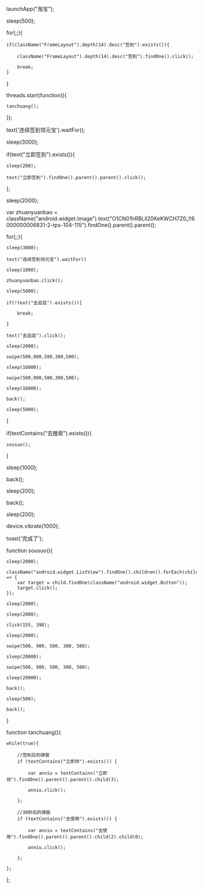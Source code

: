 launchApp("淘宝");

sleep(500);

for(;;){
    
    if(className("FrameLayout").depth(14).desc("签到").exists()){
        
        className("FrameLayout").depth(14).desc("签到").findOne().click();
        
        break;
    }
}

threads.start(function(){

    tanchuang();

});

text('连续签到领元宝').waitFor();

sleep(3000);

if(text("立即签到").exists()){

    sleep(200);

    text("立即签到").findOne().parent().parent().click();

};

sleep(2000);

var zhuanyuanbao = className("android.widget.Image").text("O1CN01hRBLil20KeKWCH7Z0_!!6000000006831-2-tps-104-115").findOne().parent().parent();

for(;;){
    
    sleep(3000);

    text("连续签到领元宝").waitFor()
    
    sleep(1000);
    
    zhuanyuanbao.click();
    
    sleep(5000);

    if(!text("去逛逛").exists()){

        break;

    }
    
    text("去逛逛").click();
    
    sleep(2000);
    
    swipe(500,900,500,300,500);
    
    sleep(16000);
    
    swipe(500,900,500,300,500);
    
    sleep(16000);
    
    back();
    
    sleep(5000);

}

if(textContains("去搜索").exists()){

    sousuo();

}

sleep(1000);

back();

sleep(200);

back();

sleep(200);

device.vibrate(1000);

toast('完成了');



function sousuo(){

    sleep(2000);

    className("android.widget.ListView").findOne().children().forEach(child => {
        var target = child.findOne(className("android.widget.Button"));
        target.click();
    });

    sleep(2000);

    sleep(2000);

    click(155, 398);

    sleep(2000);

    swipe(500, 900, 500, 300, 500);

    sleep(20000);

    swipe(500, 900, 500, 300, 500);

    sleep(20000);

    back();

    sleep(500);

    back();

}

function tanchuang(){

    while(true){

        //签到后的弹窗
        if (textContains("立即领").exists()) {

            var anniu = textContains("立即领").findOne().parent().parent().child(3);

            anniu.click();

        };

        //30秒后的弹窗
        if (textContains("去使用").exists()) {

            var anniu = textContains("去使用").findOne().parent().parent().child(2).child(0);

            anniu.click();

        };

    };
    
};
